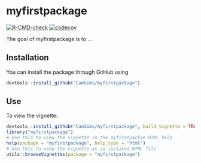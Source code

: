 
# myfirstpackage

<!-- badges: start -->
[![R-CMD-check](https://github.com/CamSims/myfirstpackage/workflows/R-CMD-check/badge.svg)](https://github.com/CamSims/myfirstpackage/actions)
[![codecov](https://codecov.io/gh/CamSims/myfirstpackage/branch/master/graph/badge.svg?token=1EGFJE76Z4)](https://codecov.io/gh/CamSims/myfirstpackage)
<!-- badges: end -->

The goal of myfirstpackage is to ...

## Installation

You can install the package through GitHub using 

``` r
devtools::install_github("CamSims/myfirstpackage")
```

## Use

To view the vignette:

``` r
devtools::install_github("CamSims/myfirstpackage", build_vignette = TRUE, build_opts = c())
library("myfirstpackage")
# Use this to view the vignette in the myfirstpackge HTML help
help(package = "myfirstpackage", help_type = "html")
# Use this to view the vignette as an isolated HTML file
utils::browseVignettes(package = "myfirstpackage")
```
